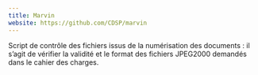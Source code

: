```yaml
---
title: Marvin
website: https://github.com/CDSP/marvin
---
```


Script de contrôle des fichiers issus de la numérisation des documents : il s’agit de vérifier la validité et le format des fichiers JPEG2000 demandés dans le cahier des charges.
